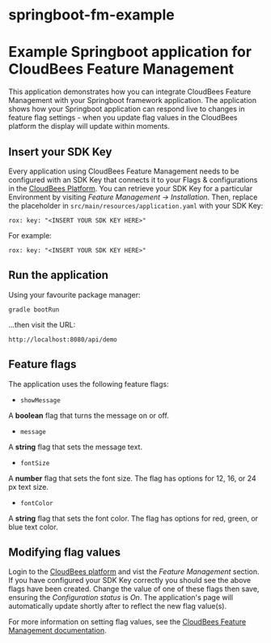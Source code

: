 # springboot-fm-example

# Example Springboot application for CloudBees Feature Management

This application demonstrates how you can integrate CloudBees Feature Management with your Springboot framework application.
The application shows how your Springboot application can respond live to changes in feature flag settings - when you update flag values in the CloudBees platform the display will update within moments.

## Insert your SDK Key

Every application using CloudBees Feature Management needs to be configured with an SDK Key that connects it to your Flags & configurations in the [CloudBees Platform](https://cloudbees.io/).
You can retrieve your SDK Key for a particular Environment by visiting _Feature Management -> Installation_.
Then, replace the placeholder in `src/main/resources/application.yaml` with your SDK Key:

`rox:
    key: "<INSERT YOUR SDK KEY HERE>"`

For example:

`rox:
    key: "<INSERT YOUR SDK KEY HERE>"`

## Run the application

Using your favourite package manager:
```
gradle bootRun
```

...then visit the URL:

`http://localhost:8080/api/demo`

## Feature flags

The application uses the following feature flags:

* `showMessage`

A **boolean** flag that turns the message on or off.

* `message`

A **string** flag that sets the message text.

* `fontSize`

A **number** flag that sets the font size. The flag has options for 12, 16, or 24 px text size.

* `fontColor`

A **string** flag that sets the font color. The flag has options for red, green, or blue text color.


## Modifying flag values

Login to the [CloudBees platform](https://cloudbees.io/) and vist the _Feature Management_ section.
If you have configured your SDK Key correctly you should see the above flags have been created.
Change the value of one of these flags then save, ensuring the _Configuration status_ is _On_.
The application's page will automatically update shortly after to reflect the new flag value(s).

For more information on setting flag values, see the [CloudBees Feature Management documentation](https://docs.cloudbees.io/docs/cloudbees-feature-management/latest/).